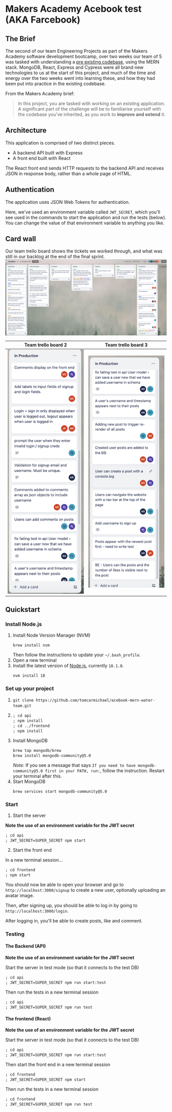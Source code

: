 # Makers Academy Acebook test (AKA Farcebook)

## The Brief

The second of our team Engineering Projects as part of the Makers Academy software development bootcamp, over two weeks our team of 5 was tasked with understanding a [pre existing codebase](https://github.com/makersacademy/acebook-mern-template), using the MERN stack. MongoDB, React, Express and Cypress were all brand new technologies to us at the start of this project, and much of the time and energy over the two weeks went into learning these, and how they had been put into practice in the existing codebase.

From the Makers Academy brief:

>In this project, you are tasked with working on an existing application. A significant part of the challenge will be to familiarise yourself with the codebase you've inherited, as you work to **improve and extend** it.

## Architecture

This application is comprised of two distinct pieces.

- A backend API built with Express
- A front end built with React

The React front end sends HTTP requests to the backend API and receives JSON in response body, rather than a whole page of HTML.

## Authentication

The application uses JSON Web Tokens for authentication.

Here, we've used an environment variable called `JWT_SECRET`, which you'll see used in the commands to start the application and run the tests (below). You can change the value of that environment variable to anything you like.

## Card wall

Our team trello board shows the tickets we worked through, and what was still in our backlog at the end of the final sprint.
![Team trello board](./tickets/trello-board-main.png)

|Team trello board 2|Team trello board 3|
|:-:|:-:|
|![Team trello board 2](./tickets/trello-in-prod-2.png)|![Team trello board 3](./tickets/trello-in-prod-3.png)|


## Quickstart

### Install Node.js

1. Install Node Version Manager (NVM)
   ```
   brew install nvm
   ```
   Then follow the instructions to update your `~/.bash_profile`.
2. Open a new terminal
3. Install the latest version of [Node.js](https://nodejs.org/en/), currently `18.1.0`.
   ```
   nvm install 18
   ```

### Set up your project

1. `git clone https://github.com/tomcarmichael/acebook-mern-water-team.git`
2. 
   ```
   ; cd api
   ; npm install
   ; cd ../frontend
   ; npm install
   ```
3. Install MongoDB
   ```
   brew tap mongodb/brew
   brew install mongodb-community@5.0
   ```
   *Note:* If you see a message that says `If you need to have mongodb-community@5.0 first in your PATH, run:`, follow the instruction. Restart your terminal after this.
4. Start MongoDB
   ```
   brew services start mongodb-community@5.0
   ```

### Start

1. Start the server

  **Note the use of an environment variable for the JWT secret**

   ```
   ; cd api
   ; JWT_SECRET=SUPER_SECRET npm start
   ```
2. Start the front end

  In a new terminal session...

  ```
  ; cd frontend
  ; npm start
  ```

You should now be able to open your browser and go to `http://localhost:3000/signup` to create a new user, optionally uploading an avatar image.

Then, after signing up, you should be able to log in by going to `http://localhost:3000/login`.

After logging in, you'll be able to create posts, like and comment.

### Testing

#### The Backend (API)

**Note the use of an environment variable for the JWT secret**

  Start the server in test mode (so that it connects to the test DB)

  ```
  ; cd api
  ; JWT_SECRET=SUPER_SECRET npm run start:test
  ```

  Then run the tests in a new terminal session

  ```
  ; cd api
  ; JWT_SECRET=SUPER_SECRET npm run test
  ```

#### The frontend (React)

**Note the use of an environment variable for the JWT secret**

  Start the server in test mode (so that it connects to the test DB)

  ```
  ; cd api
  ; JWT_SECRET=SUPER_SECRET npm run start:test
  ```

  Then start the front end in a new terminal session

  ```
  ; cd frontend
  ; JWT_SECRET=SUPER_SECRET npm start
  ```

  Then run the tests in a new terminal session

  ```
  ; cd frontend
  ; JWT_SECRET=SUPER_SECRET npm run test
  ```
